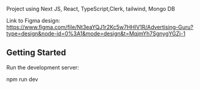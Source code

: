 
Project using Next JS, React, TypeScript,Clerk, tailwind, Mongo DB

Link to Figma design: https://www.figma.com/file/Nt3eaYQJ1r2Kc5w7HHlV1R/Advertising-Guru?type=design&node-id=0%3A1&mode=design&t=MqjmYh7SgnygYGZj-1

## Getting Started

Run the development server:

npm run dev



